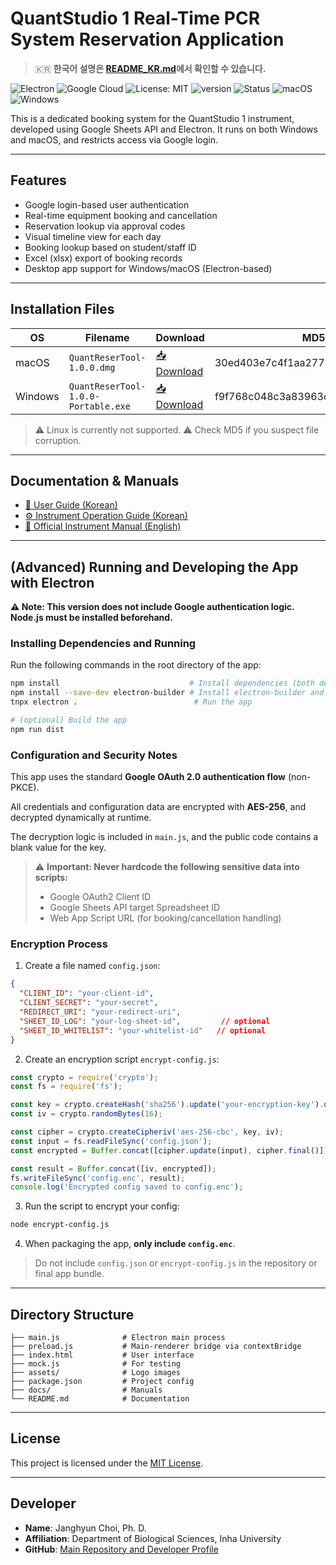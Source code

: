 # QuantStudio 1 Real-Time PCR System Reservation Application
> 🇰🇷 **한국어 설명은 [README_KR.md](README_KR.md)에서 확인할 수 있습니다.**

![Electron](https://img.shields.io/badge/Built%20with-Electron-47848F?logo=electron\&logoColor=white) ![Google Cloud](https://img.shields.io/badge/Backend-Google%20Cloud-4285F4?logo=google-cloud\&logoColor=white) ![License: MIT](https://img.shields.io/badge/License-MIT-green.svg) ![version](https://img.shields.io/badge/release-1.0.0-blue) ![Status](https://img.shields.io/badge/status-stable-green)
![macOS](https://img.shields.io/badge/macOS-supported-0078D6?logo=apple\&logoColor=white) ![Windows](https://img.shields.io/badge/Windows-Supported-0078D6?logo=Devian\&logoColor=white)

This is a dedicated booking system for the QuantStudio 1 instrument, developed using Google Sheets API and Electron. It runs on both Windows and macOS, and restricts access via Google login.

---

## Features

* Google login-based user authentication
* Real-time equipment booking and cancellation
* Reservation lookup via approval codes
* Visual timeline view for each day
* Booking lookup based on student/staff ID
* Excel (xlsx) export of booking records
* Desktop app support for Windows/macOS (Electron-based)

---

## Installation Files

| OS      | Filename                            | Download                                                                                                                  | MD5                              |
| ------- | ----------------------------------- | ------------------------------------------------------------------------------------------------------------------------- | -------------------------------- |
| macOS   | `QuantReserTool-1.0.0.dmg`          | [📥 Download](https://github.com/seq-jchoi-bio/quantresertool/releases/download/v1.0.0/QuantReserTool-1.0.0-Portable.exe) | 30ed403e7c4f1aa2773a24992cd8b22b |
| Windows | `QuantReserTool-1.0.0-Portable.exe` | [📥 Download](https://github.com/seq-jchoi-bio/quantresertool/releases/download/v1.0.0/QuantReserTool-1.0.0.dmg)          | f9f768c048c3a83963c0c26ad8767c24 |

> ⚠️ Linux is currently not supported.
> ⚠️ Check MD5 if you suspect file corruption.

---

## Documentation & Manuals

* [📘 User Guide (Korean)](https://github.com/seq-jchoi-bio/quantresertool/blob/main/docs/manual.pdf)
* [⚙️ Instrument Operation Guide (Korean)](https://github.com/seq-jchoi-bio/quantresertool/blob/main/docs/device.pdf)
* [📄 Official Instrument Manual (English)](https://github.com/seq-jchoi-bio/quantresertool/blob/main/docs/device_manual.pdf)

---

## (Advanced) Running and Developing the App with Electron

**⚠️ Note: This version does not include Google authentication logic.**
**Node.js must be installed beforehand.**

### Installing Dependencies and Running

Run the following commands in the root directory of the app:

```bash
npm install                             # Install dependencies (both dependencies and devDependencies)
npm install --save-dev electron-builder # Install electron-builder and native module support
tnpx electron .                          # Run the app

# (optional) Build the app
npm run dist
```

### Configuration and Security Notes

This app uses the standard **Google OAuth 2.0 authentication flow** (non-PKCE).

All credentials and configuration data are encrypted with **AES-256**, and decrypted dynamically at runtime.

The decryption logic is included in `main.js`, and the public code contains a blank value for the key.

> ⚠️ **Important: Never hardcode the following sensitive data into scripts:**
>
> * Google OAuth2 Client ID
> * Google Sheets API target Spreadsheet ID
> * Web App Script URL (for booking/cancellation handling)

### Encryption Process

1. Create a file named `config.json`:

```json
{
  "CLIENT_ID": "your-client-id",
  "CLIENT_SECRET": "your-secret",
  "REDIRECT_URI": "your-redirect-uri",
  "SHEET_ID_LOG": "your-log-sheet-id",         // optional
  "SHEET_ID_WHITELIST": "your-whitelist-id"   // optional
}
```

2. Create an encryption script `encrypt-config.js`:

```js
const crypto = require('crypto');
const fs = require('fs');

const key = crypto.createHash('sha256').update('your-encryption-key').digest();
const iv = crypto.randomBytes(16);

const cipher = crypto.createCipheriv('aes-256-cbc', key, iv);
const input = fs.readFileSync('config.json');
const encrypted = Buffer.concat([cipher.update(input), cipher.final()]);

const result = Buffer.concat([iv, encrypted]);
fs.writeFileSync('config.enc', result);
console.log('Encrypted config saved to config.enc');
```

3. Run the script to encrypt your config:

```bash
node encrypt-config.js
```

4. When packaging the app, **only include `config.enc`**.

> Do not include `config.json` or `encrypt-config.js` in the repository or final app bundle.

---

## Directory Structure

```plaintext
├── main.js              # Electron main process
├── preload.js           # Main-renderer bridge via contextBridge
├── index.html           # User interface
├── mock.js              # For testing
├── assets/              # Logo images
├── package.json         # Project config
├── docs/                # Manuals
└── README.md            # Documentation
```

---

## License

This project is licensed under the [MIT License](https://opensource.org/licenses/MIT).

---

## Developer

* **Name**: Janghyun Choi, Ph. D.
* **Affiliation**: Department of Biological Sciences, Inha University
* **GitHub**: [Main Repository and Developer Profile](https://github.com/seq-jchoi-bio)
